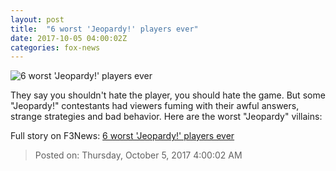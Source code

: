```yaml
---
layout: post
title:  "6 worst 'Jeopardy!' players ever"
date: 2017-10-05 04:00:02Z
categories: fox-news
---
```


![6 worst 'Jeopardy!' players ever](http://a57.foxnews.com/images.foxnews.com/content/fox-news/entertainment/2017/10/06/6-worst-jeopardy-players-ever/_jcr_content/list-par/list_item0/image.img.jpg/0/0/1464799904661.jpg?ve=1)

They say you shouldn't hate the player, you should hate the game. But some "Jeopardy!" contestants had viewers fuming with their awful answers, strange strategies and bad behavior. Here are the worst "Jeopardy" villains:


Full story on F3News: [6 worst 'Jeopardy!' players ever](http://www.f3nws.com/n/ydxsf)

> Posted on: Thursday, October 5, 2017 4:00:02 AM
